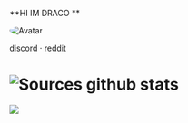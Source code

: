 **HI IM DRACO **

<img src="https://cdn.discordapp.com/attachments/760116429004996628/784524760751145010/image0.gif.gif" alt="Avatar" style="border-radius: 95%;">

<a href="https://discord.bio/p/bodydifferent">discord</a> 
·
<a href=https://www.reddit.com/user/glockout->reddit</a> 

# ![Sources github stats](https://github-readme-stats.vercel.app/api?username=31th&show_icons=true&theme=dark)
<a href="https://github.com/31th?tab=repositories">
  <img align="center" src="https://github-readme-stats.vercel.app/api/top-langs/?username=3th&theme=dark&layout=compact" />
  
